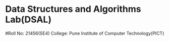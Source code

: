 # Data Structures and Algorithms Lab(DSAL)

#Roll No: 21456(SE4)
College: Pune Institute of Computer Technology(PICT)
